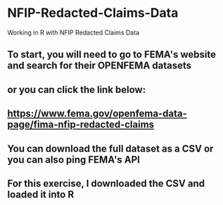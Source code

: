 # NFIP-Redacted-Claims-Data
Working in R with NFIP Redacted Claims Data

## To start, you will need to go to FEMA's website and search for their OPENFEMA datasets
## or you can click the link below:
## https://www.fema.gov/openfema-data-page/fima-nfip-redacted-claims

## You can download the full dataset as a CSV or you can also ping FEMA's API

## For this exercise, I downloaded the CSV and loaded it into R

